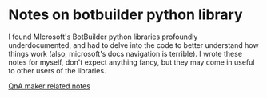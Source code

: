 # Notes on botbuilder python library
I found MIcrosoft's BotBuilder python libraries profoundly underdocumented, and had to delve into the code to better understand how things work (also, microsoft's docs navigation is terrible). I wrote these notes for myself, don't expect anything fancy, but they may come in useful to other users of the libraries.


[QnA maker related notes](qna_maker.md)
